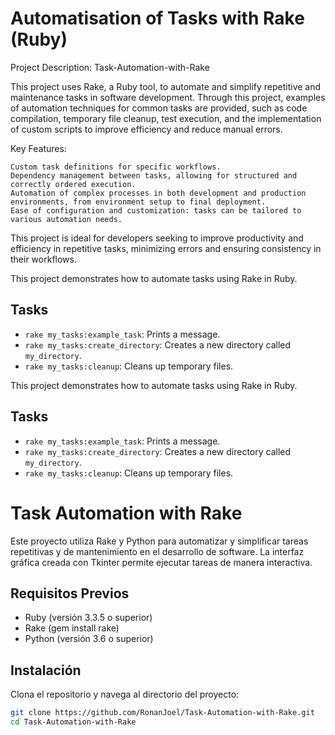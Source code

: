 
# Automatisation of Tasks with Rake (Ruby)

Project Description: Task-Automation-with-Rake

This project uses Rake, a Ruby tool, to automate and simplify repetitive and maintenance tasks in software development. Through this project, examples of automation techniques for common tasks are provided, such as code compilation, temporary file cleanup, test execution, and the implementation of custom scripts to improve efficiency and reduce manual errors.

Key Features:

    Custom task definitions for specific workflows.
    Dependency management between tasks, allowing for structured and correctly ordered execution.
    Automation of complex processes in both development and production environments, from environment setup to final deployment.
    Ease of configuration and customization: tasks can be tailored to various automation needs.

This project is ideal for developers seeking to improve productivity and efficiency in repetitive tasks, minimizing errors and ensuring consistency in their workflows.

This project demonstrates how to automate tasks using Rake in Ruby.

## Tasks

- `rake my_tasks:example_task`: Prints a message.
- `rake my_tasks:create_directory`: Creates a new directory called `my_directory`.
- `rake my_tasks:cleanup`: Cleans up temporary files.

This project demonstrates how to automate tasks using Rake in Ruby.

## Tasks

- `rake my_tasks:example_task`: Prints a message.
- `rake my_tasks:create_directory`: Creates a new directory called `my_directory`.
- `rake my_tasks:cleanup`: Cleans up temporary files.

# Task Automation with Rake

Este proyecto utiliza Rake y Python para automatizar y simplificar tareas repetitivas y de mantenimiento en el desarrollo de software. La interfaz gráfica creada con Tkinter permite ejecutar tareas de manera interactiva.

## Requisitos Previos
- Ruby (versión 3.3.5 o superior)
- Rake (gem install rake)
- Python (versión 3.6 o superior)

## Instalación
Clona el repositorio y navega al directorio del proyecto:

```bash
git clone https://github.com/RonanJoel/Task-Automation-with-Rake.git
cd Task-Automation-with-Rake


